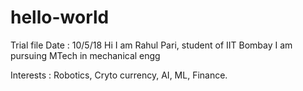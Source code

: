 # hello-world
Trial file
Date : 10/5/18
Hi
I am Rahul Pari, student of IIT Bombay
I am pursuing MTech in mechanical engg

Interests : Robotics, Cryto currency, AI, ML, Finance.
